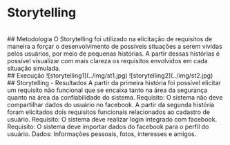 # Storytelling

<br>
## Metodologia  
O Storytelling foi utilizado na elicitação de requisitos de maneira a forçar o desenvolvimento de possíveis situações a serem vividas pelos usuários, por meio de pequenas histórias. A partir dessas histórias é possível visualizar com mais clareza os requisitos envolvidos em cada situação simulada.

<br>
## Execução
![storytelling1](../img/st1.jpg)
![storytelling2](../img/st2.jpg)

<br>
## Storytelling - Resultados
A partir da primeira história foi possível elicitar um requisíto não funcional que se encaixa tanto na área da segurança quanto na área da confiabilidade do sistema.  
Requisito: O sistema não deve compartilhar dados do usuário no facebook.
A partir da segunda história foram elicitados dois requisitos funcionais relacionados ao cadastro de usuário.  
Requisito: O sistema deve realizar login integrado com facebook.  
Requisito: O sistema deve importar dados do facebook para o perfil do usuário. Dados: Informações pessoais, fotos, interesses e amigos.
